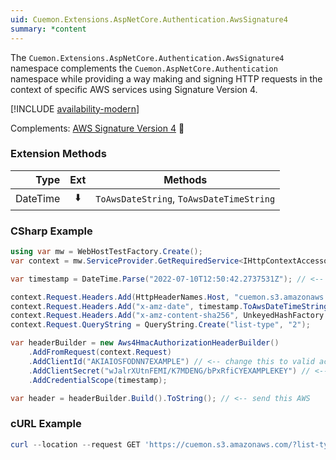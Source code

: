```yaml
---
uid: Cuemon.Extensions.AspNetCore.Authentication.AwsSignature4
summary: *content
---
```

The `Cuemon.Extensions.AspNetCore.Authentication.AwsSignature4` namespace complements the `Cuemon.AspNetCore.Authentication` namespace while providing a way making and signing HTTP requests in the context of specific AWS services using Signature Version 4.

[!INCLUDE [availability-modern](../../includes/availability-modern.md)]

Complements: [AWS Signature Version 4](https://docs.aws.amazon.com/general/latest/gr/reference-for-signature-version-4.html) 🔗

### Extension Methods

|Type|Ext|Methods|
|--:|:-:|---|
|DateTime|⬇️|`ToAwsDateString`, `ToAwsDateTimeString`|

### CSharp Example
```csharp
using var mw = WebHostTestFactory.Create();
var context = mw.ServiceProvider.GetRequiredService<IHttpContextAccessor>().HttpContext;

var timestamp = DateTime.Parse("2022-07-10T12:50:42.2737531Z"); // <-- change this to valid date/time

context.Request.Headers.Add(HttpHeaderNames.Host, "cuemon.s3.amazonaws.com");
context.Request.Headers.Add("x-amz-date", timestamp.ToAwsDateTimeString());
context.Request.Headers.Add("x-amz-content-sha256", UnkeyedHashFactory.CreateCryptoSha256().ComputeHash("").ToHexadecimalString());
context.Request.QueryString = QueryString.Create("list-type", "2");

var headerBuilder = new Aws4HmacAuthorizationHeaderBuilder()
    .AddFromRequest(context.Request)
    .AddClientId("AKIAIOSFODNN7EXAMPLE") // <-- change this to valid access key
    .AddClientSecret("wJalrXUtnFEMI/K7MDENG/bPxRfiCYEXAMPLEKEY") // <-- change this to valid secret
    .AddCredentialScope(timestamp);

var header = headerBuilder.Build().ToString(); // <-- send this AWS
```

### cURL Example
```powershell
curl --location --request GET 'https://cuemon.s3.amazonaws.com/?list-type=2' --header 'Authorization: AWS4-HMAC-SHA256 Credential=AKIAIOSFODNN7EXAMPLE/20220710/eu-west-1/s3/aws4_request, SignedHeaders=host;x-amz-content-sha256;x-amz-date, Signature=feeb4c8ba41733fadc73cba6631ddfc9a729f371206bbaa77f216a69dd5299c5' --header 'x-amz-date: 20220710T145042Z' --header 'x-amz-content-sha256: e3b0c44298fc1c149afbf4c8996fb92427ae41e4649b934ca495991b7852b855'
```
